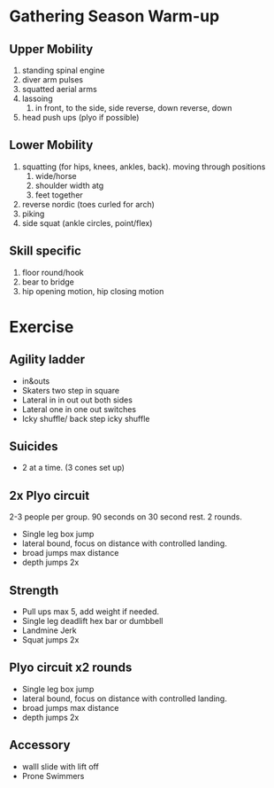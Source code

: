 # Gathering Season Warm-up

## Upper Mobility

1. standing spinal engine
1. diver arm pulses
1. squatted aerial arms
1. lassoing
   1. in front, to the side, side reverse, down reverse, down
1. head push ups (plyo if possible)

## Lower Mobility

1. squatting (for hips, knees, ankles, back). moving through positions
   1. wide/horse
   2. shoulder width atg
   3. feet together
1. reverse nordic (toes curled for arch)
1. piking
1. side squat (ankle circles, point/flex)

## Skill specific

1. floor round/hook
1. bear to bridge
1. hip opening motion, hip closing motion

# Exercise

## Agility ladder

- in&outs
- Skaters two step in square
- Lateral in in out out both sides
- Lateral one in one out switches
- Icky shuffle/ back step icky shuffle

## Suicides

- 2 at a time. (3 cones set up)

## 2x Plyo circuit

 2-3 people per group. 90 seconds on 30 second rest. 2 rounds.

- Single leg box jump
- lateral bound, focus on distance with controlled landing.
- broad jumps max distance
- depth jumps 2x

## Strength

- Pull ups max 5, add weight if needed.
- Single leg deadlift hex bar or dumbbell
- Landmine Jerk
- Squat jumps 2x

## Plyo circuit x2 rounds

- Single leg box jump
- lateral bound, focus on distance with controlled landing.
- broad jumps max distance
- depth jumps 2x

## Accessory

- walll slide with lift off
- Prone Swimmers
